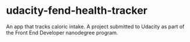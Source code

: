 # udacity-fend-health-tracker
An app that tracks caloric intake. A project submitted to Udacity as part of the Front End Developer nanodegree program.
